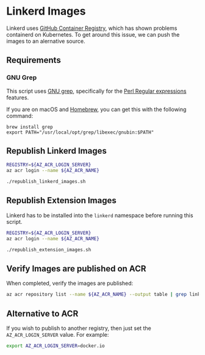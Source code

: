 # Linkerd Images

Linkerd uses [GitHub Container Registry](https://docs.github.com/en/packages/working-with-a-github-packages-registry/working-with-the-container-registry), which has shown problems containerd on Kubernetes.  To get around this issue, we can push the images to an alernative source.

## Requirements

### GNU Grep

This script uses [GNU grep](https://www.gnu.org/software/grep/), specifically for the [Perl Regular expressions](https://www.pcre.org/) features.


If you are on macOS and [Homebrew](https://brew.sh/), you can get this with the following command:

```
brew install grep
export PATH="/usr/local/opt/grep/libexec/gnubin:$PATH"
```

## Republish Linkerd Images

```bash
REGISTRY=${AZ_ACR_LOGIN_SERVER}
az acr login --name ${AZ_ACR_NAME}

./republish_linkerd_images.sh
```

## Republish Extension Images

Linkerd has to be installed into the `linkerd` namespace before running this script.

```bash
REGISTRY=${AZ_ACR_LOGIN_SERVER}
az acr login --name ${AZ_ACR_NAME}

./republish_extension_images.sh
```

## Verify Images are published on ACR

When completed, verify the images are published:

```bash
az acr repository list --name ${AZ_ACR_NAME} --output table | grep linkerd
```

## Alternative to ACR

If you wish to publish to another registry, then just set the `AZ_ACR_LOGIN_SERVER` value. For example:

```bash
export AZ_ACR_LOGIN_SERVER=docker.io
```
